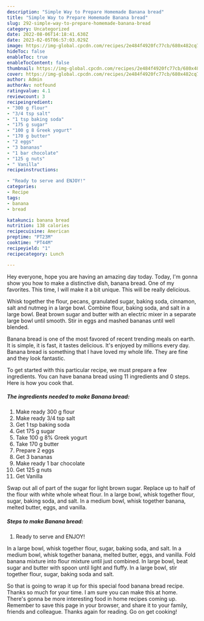```yaml
---
description: "Simple Way to Prepare Homemade Banana bread"
title: "Simple Way to Prepare Homemade Banana bread"
slug: 292-simple-way-to-prepare-homemade-banana-bread
category: Uncategorized
date: 2022-08-06T14:18:41.630Z
date: 2023-02-05T06:57:03.029Z
image: https://img-global.cpcdn.com/recipes/2e484f4920fc77cb/680x482cq70/banana-bread-recipe-main-photo.jpg
hideToc: false
enableToc: true
enableTocContent: false
thumbnail: https://img-global.cpcdn.com/recipes/2e484f4920fc77cb/680x482cq70/banana-bread-recipe-main-photo.jpg
cover: https://img-global.cpcdn.com/recipes/2e484f4920fc77cb/680x482cq70/banana-bread-recipe-main-photo.jpg
author: Admin
authorAv: notfound
ratingvalue: 4.1
reviewcount: 3
recipeingredient:
- "300 g flour"
- "3/4 tsp salt"
- "1 tsp baking soda"
- "175 g sugar"
- "100 g 8 Greek yogurt"
- "170 g butter"
- "2 eggs"
- "3 bananas"
- "1 bar chocolate"
- "125 g nuts"
- " Vanilla"
recipeinstructions:

- "Ready to serve and ENJOY!"
categories:
- Recipe
tags:
- banana
- bread

katakunci: banana bread 
nutrition: 138 calories
recipecuisine: American
preptime: "PT23M"
cooktime: "PT44M"
recipeyield: "1"
recipecategory: Lunch

---
```



Hey everyone, hope you are having an amazing day today. Today, I'm gonna show you how to make a distinctive dish, banana bread. One of my favorites. This time, I will make it a bit unique. This will be really delicious.

Whisk together the flour, pecans, granulated sugar, baking soda, cinnamon, salt and nutmeg in a large bowl. Combine flour, baking soda, and salt in a large bowl. Beat brown sugar and butter with an electric mixer in a separate large bowl until smooth. Stir in eggs and mashed bananas until well blended.

Banana bread is one of the most favored of recent trending meals on earth. It is simple, it is fast, it tastes delicious. It's enjoyed by millions every day. Banana bread is something that I have loved my whole life. They are fine and they look fantastic.


To get started with this particular recipe, we must prepare a few ingredients. You can have banana bread using 11 ingredients and 0 steps. Here is how you cook that.

<!--inarticleads1-->

##### The ingredients needed to make Banana bread:

1. Make ready 300 g flour
1. Make ready 3/4 tsp salt
1. Get 1 tsp baking soda
1. Get 175 g sugar
1. Take 100 g 8% Greek yogurt
1. Take 170 g butter
1. Prepare 2 eggs
1. Get 3 bananas
1. Make ready 1 bar chocolate
1. Get 125 g nuts
1. Get  Vanilla


Swap out all of part of the sugar for light brown sugar. Replace up to half of the flour with white whole wheat flour. In a large bowl, whisk together flour, sugar, baking soda, and salt. In a medium bowl, whisk together banana, melted butter, eggs, and vanilla. 

<!--inarticleads2-->

##### Steps to make Banana bread:


1. Ready to serve and ENJOY!

In a large bowl, whisk together flour, sugar, baking soda, and salt. In a medium bowl, whisk together banana, melted butter, eggs, and vanilla. Fold banana mixture into flour mixture until just combined. In large bowl, beat sugar and butter with spoon until light and fluffy. In a large bowl, stir together flour, sugar, baking soda and salt. 

So that is going to wrap it up for this special food banana bread recipe. Thanks so much for your time. I am sure you can make this at home. There's gonna be more interesting food in home recipes coming up. Remember to save this page in your browser, and share it to your family, friends and colleague. Thanks again for reading. Go on get cooking!
